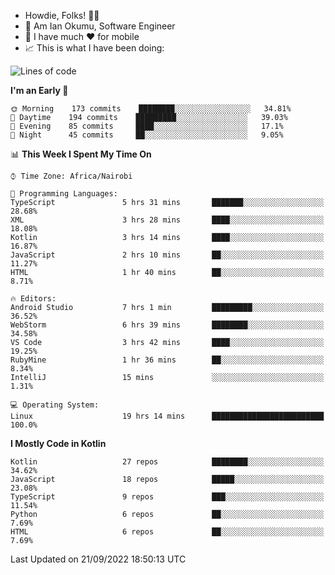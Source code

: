 
* Howdie, Folks! 👋🤓
* 🤪 Am Ian Okumu, Software Engineer
* 📱 I have much ❤️ for mobile
* 📈 This is what I have been doing:
  
<!-- <a href="https://otsembo.github.io/OtsemboPortfolio/" style="margin-right:.5%; margin-top=.5%;">
  <img align="center" src="https://github-readme-stats.vercel.app/api/top-langs/?username=otsembo&layout=compact" />
</a> -->

<!--START_SECTION:waka-->
![Lines of code](https://img.shields.io/badge/From%20Hello%20World%20I%27ve%20Written-770%20Thousand%20lines%20of%20code-blue)

**I'm an Early 🐤** 

```text
🌞 Morning    173 commits    ████████░░░░░░░░░░░░░░░░░   34.81% 
🌆 Daytime    194 commits    █████████░░░░░░░░░░░░░░░░   39.03% 
🌃 Evening    85 commits     ████░░░░░░░░░░░░░░░░░░░░░   17.1% 
🌙 Night      45 commits     ██░░░░░░░░░░░░░░░░░░░░░░░   9.05%

```


📊 **This Week I Spent My Time On** 

```text
⌚︎ Time Zone: Africa/Nairobi

💬 Programming Languages: 
TypeScript               5 hrs 31 mins       ███████░░░░░░░░░░░░░░░░░░   28.68% 
XML                      3 hrs 28 mins       ████░░░░░░░░░░░░░░░░░░░░░   18.08% 
Kotlin                   3 hrs 14 mins       ████░░░░░░░░░░░░░░░░░░░░░   16.87% 
JavaScript               2 hrs 10 mins       ██░░░░░░░░░░░░░░░░░░░░░░░   11.27% 
HTML                     1 hr 40 mins        ██░░░░░░░░░░░░░░░░░░░░░░░   8.71%

🔥 Editors: 
Android Studio           7 hrs 1 min         █████████░░░░░░░░░░░░░░░░   36.52% 
WebStorm                 6 hrs 39 mins       ████████░░░░░░░░░░░░░░░░░   34.58% 
VS Code                  3 hrs 42 mins       ████░░░░░░░░░░░░░░░░░░░░░   19.25% 
RubyMine                 1 hr 36 mins        ██░░░░░░░░░░░░░░░░░░░░░░░   8.34% 
IntelliJ                 15 mins             ░░░░░░░░░░░░░░░░░░░░░░░░░   1.31%

💻 Operating System: 
Linux                    19 hrs 14 mins      █████████████████████████   100.0%

```

**I Mostly Code in Kotlin** 

```text
Kotlin                   27 repos            ████████░░░░░░░░░░░░░░░░░   34.62% 
JavaScript               18 repos            █████░░░░░░░░░░░░░░░░░░░░   23.08% 
TypeScript               9 repos             ███░░░░░░░░░░░░░░░░░░░░░░   11.54% 
Python                   6 repos             ██░░░░░░░░░░░░░░░░░░░░░░░   7.69% 
HTML                     6 repos             ██░░░░░░░░░░░░░░░░░░░░░░░   7.69%

```



 Last Updated on 21/09/2022 18:50:13 UTC
<!--END_SECTION:waka-->

<br />
<br />
<br />
<br />
<br />
  
  </div>
<!---
otsembo/otsembo is a ✨ special ✨ repository because its `README.md` (this file) appears on your GitHub profile.
You can click the Preview link to take a look at your changes.
--->
